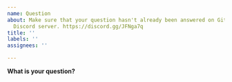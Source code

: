 ```yaml
---
name: Question
about: Make sure that your question hasn't already been answered on GitHub or our
  Discord server. https://discord.gg/JFNga7q
title: ''
labels: ''
assignees: ''

---
```


**What is your question?**
